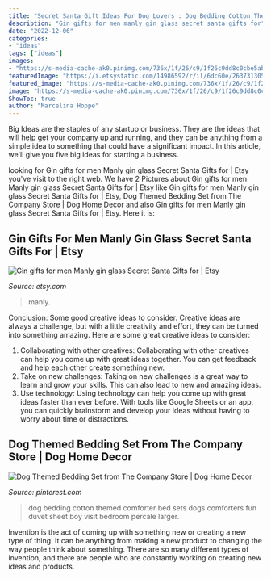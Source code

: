 ```yaml
---
title: "Secret Santa Gift Ideas For Dog Lovers : Dog Bedding Cotton Themed Comforter Bed Sets Dogs Comforters Fun Duvet Sheet Boy Visit Bedroom Percale Larger"
description: "Gin gifts for men manly gin glass secret santa gifts for"
date: "2022-12-06"
categories:
- "ideas"
tags: ["ideas"]
images:
- "https://s-media-cache-ak0.pinimg.com/736x/1f/26/c9/1f26c9dd8c0cbe5ab6394b3c148d9c22.jpg"
featuredImage: "https://i.etsystatic.com/14986592/r/il/6dc60e/2637313051/il_794xN.2637313051_n8bf.jpg"
featured_image: "https://s-media-cache-ak0.pinimg.com/736x/1f/26/c9/1f26c9dd8c0cbe5ab6394b3c148d9c22.jpg"
image: "https://s-media-cache-ak0.pinimg.com/736x/1f/26/c9/1f26c9dd8c0cbe5ab6394b3c148d9c22.jpg"
ShowToc: true
author: "Marcelina Hoppe"
---
```



Big Ideas are the staples of any startup or business. They are the ideas that will help get your company up and running, and they can be anything from a simple idea to something that could have a significant impact. In this article, we'll give you five big ideas for starting a business.

	

		
looking for Gin gifts for men Manly gin glass Secret Santa Gifts for | Etsy you've visit to the right web. We have 2 Pictures about Gin gifts for men Manly gin glass Secret Santa Gifts for | Etsy like Gin gifts for men Manly gin glass Secret Santa Gifts for | Etsy, Dog Themed Bedding Set from The Company Store | Dog Home Decor and also Gin gifts for men Manly gin glass Secret Santa Gifts for | Etsy. Here it is:
		
    
## Gin Gifts For Men Manly Gin Glass Secret Santa Gifts For | Etsy

<img loading=lazy src="https://i.etsystatic.com/14986592/r/il/6dc60e/2637313051/il_794xN.2637313051_n8bf.jpg" onerror="this.onerror=null;this.src='https://tse1.mm.bing.net/th?id=OIP.4mTvuTy2tc1QpNeIFyRYiwHaHa&amp;pid=15.1';" alt="Gin gifts for men Manly gin glass Secret Santa Gifts for | Etsy">

_Source: etsy.com_

>manly. 

	

Conclusion: Some good creative ideas to consider.
Creative ideas are always a challenge, but with a little creativity and effort, they can be turned into something amazing. Here are some great creative ideas to consider: 
1. Collaborating with other creatives: Collaborating with other creatives can help you come up with great ideas together. You can get feedback and help each other create something new. 
2. Take on new challenges: Taking on new challenges is a great way to learn and grow your skills. This can also lead to new and amazing ideas. 
3. Use technology: Using technology can help you come up with great ideas faster than ever before. With tools like Google Sheets or an app, you can quickly brainstorm and develop your ideas without having to worry about time or distractions.

    
## Dog Themed Bedding Set From The Company Store | Dog Home Decor

<img loading=lazy src="https://s-media-cache-ak0.pinimg.com/736x/1f/26/c9/1f26c9dd8c0cbe5ab6394b3c148d9c22.jpg" onerror="this.onerror=null;this.src='https://tse4.mm.bing.net/th?id=OIP.fhVVGswp_yefFKp-48fQggHaHa&amp;pid=15.1';" alt="Dog Themed Bedding Set from The Company Store | Dog Home Decor">

_Source: pinterest.com_

>dog bedding cotton themed comforter bed sets dogs comforters fun duvet sheet boy visit bedroom percale larger. 

	

Invention is the act of coming up with something new or creating a new type of thing. It can be anything from making a new product to changing the way people think about something. There are so many different types of invention, and there are people who are constantly working on creating new ideas and products.


